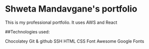 # Shweta Mandavgane's portfolio

This is my professional portfolio. It uses AWS and React

##Technologies used:

Chocolatey
Git & github
SSH
HTML
CSS
Font Awesome
Google Fonts
